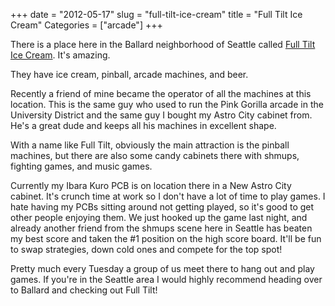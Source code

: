 +++
date = "2012-05-17"
slug = "full-tilt-ice-cream"
title = "Full Tilt Ice Cream"
Categories = ["arcade"]
+++

There is a place here in the Ballard neighborhood of Seattle called [Full Tilt Ice Cream](http://www.yelp.com/biz/full-tilt-ice-cream-seattle-5). It's amazing.

They have ice cream, pinball, arcade machines, and beer.

Recently a friend of mine became the operator of all the machines at this location. This is the same guy who used to run the Pink Gorilla arcade in the University District and the same guy I bought my Astro City cabinet from. He's a great dude and keeps all his machines in excellent shape. 

With a name like Full Tilt, obviously the main attraction is the pinball machines, but there are also some candy cabinets there with shmups, fighting games, and music games.

Currently my Ibara Kuro PCB is on location there in a New Astro City cabinet. It's crunch time at work so I don't have a lot of time to play games. I hate having my PCBs sitting around not getting played, so it's good to get other people enjoying them. We just hooked up the game last night, and already another friend from the shmups scene here in Seattle has beaten my best score and taken the #1 position on the high score board. It'll be fun to swap strategies, down cold ones and compete for the top spot!

Pretty much every Tuesday a group of us meet there to hang out and play games. If you're in the Seattle area I would highly recommend heading over to Ballard and checking out Full Tilt!
